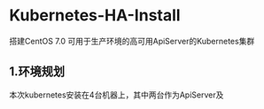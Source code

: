 # Kubernetes-HA-Install
搭建CentOS 7.0 可用于生产环境的高可用ApiServer的Kubernetes集群

## 1.环境规划  
   本次kubernetes安装在4台机器上，其中两台作为ApiServer及
